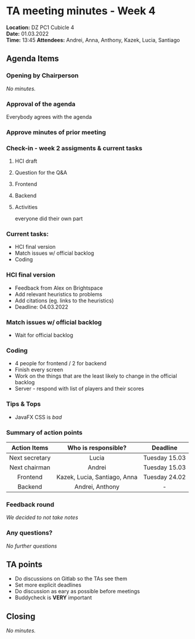 # TA meeting minutes - Week 4

**Location:** DZ PC1 Cubicle 4  
**Date:** 01.03.2022  
**Time:** 13:45 <!--- 13:50 --->
**Attendees:** Andrei, Anna, Anthony, Kazek, Lucia, Santiago

## Agenda Items

### Opening by Chairperson

_No minutes._

### Approval of the agenda

Everybody agrees with the agenda

### Approve minutes of prior meeting

### Check-in - week 2 assigments & current tasks

1. HCI draft
2. Question for the Q&A
3. Frontend
4. Backend
5. Activities

   everyone did their own part

### Current tasks:

- HCI final version
- Match issues w/ official backlog
- Coding

### HCI final version

- Feedback from Alex on Brightspace
- Add relevant heuristics to problems
- Add citations (eg. links to the heuristics)
- Deadline: 04.03.2022

### Match issues w/ official backlog

- Wait for official backlog

### Coding

- 4 people for frontend / 2 for backend
- Finish every screen
- Work on the things that are the least likely to change in the official backlog
- Server - respond with list of players and their scores

### Tips & Tops

- JavaFX CSS is _bad_

### Summary of action points

|  Action Items  |     Who is responsible?      |   Deadline    |
| :------------: | :--------------------------: | :-----------: |
| Next secretary |            Lucia             | Tuesday 15.03 |
| Next chairman  |            Andrei            | Tuesday 15.03 |
|    Frontend    | Kazek, Lucia, Santiago, Anna | Tuesday 24.02 |
|    Backend     |       Andrei, Anthony        |       -       |

### Feedback round

_We decided to not take notes_

### Any questions?

_No further questions_

## TA points

- Do discussions on Gitlab so the TAs see them
- Set more explicit deadlines
- Do discussion as eary as possible before meetings
- Buddycheck is **VERY** important

## Closing

_No minutes._
